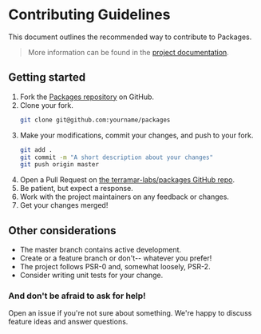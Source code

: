 Contributing Guidelines
=======================

This document outlines the recommended way to contribute to Packages.

> More information can be found in the [project documentation](http://docs.terramarlabs.com/packages/3.1).

Getting started
---------------

1. Fork the [Packages repository](https://github.com/terramar-labs/packages) on GitHub.
2. Clone your fork.
   ```bash
   git clone git@github.com:yourname/packages
   ```
3. Make your modifications, commit your changes, and push to your fork.
   ```bash
   git add .
   git commit -m "A short description about your changes"
   git push origin master
   ```
4. Open a Pull Request on [the terramar-labs/packages GitHub repo](https://github.com/terramar-labs/packages/compare?expand=1).
5. Be patient, but expect a response.
6. Work with the project maintainers on any feedback or changes.
7. Get your changes merged!

Other considerations
--------------------

* The master branch contains active development.
* Create or a feature branch or don't-- whatever you prefer!
* The project follows PSR-0 and, somewhat loosely, PSR-2.
* Consider writing unit tests for your change.

### And don't be afraid to ask for help!

Open an issue if you're not sure about something. We're happy to discuss feature ideas and answer questions.